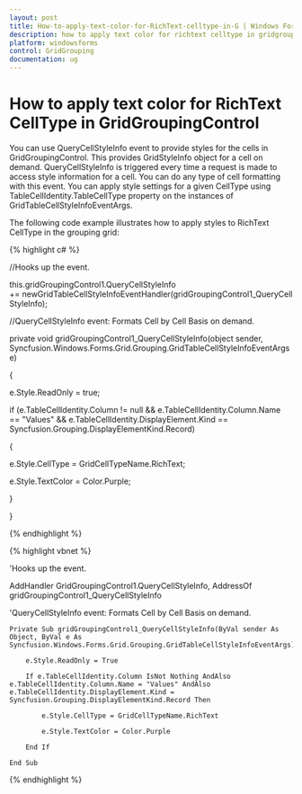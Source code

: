 ```yaml
---
layout: post
title: How-to-apply-text-color-for-RichText-celltype-in-G | Windows Forms | Syncfusion
description: how to apply text color for richtext celltype in gridgroupingcontrol
platform: windowsforms
control: GridGrouping
documentation: ug
---
```


# How to apply text color for RichText CellType in GridGroupingControl

You can use QueryCellStyleInfo event to provide styles for the cells in GridGroupingControl. This provides GridStyleInfo object for a cell on demand. QueryCellStyleInfo is triggered every time a request is made to access style information for a cell. You can do any type of cell formatting with this event. You can apply style settings for a given CellType using TableCellIdentity.TableCellType property on the instances of GridTableCellStyleInfoEventArgs.

The following code example illustrates how to apply styles to RichText CellType in the grouping grid:

{% highlight c# %}

//Hooks up the event.

this.gridGroupingControl1.QueryCellStyleInfo += newGridTableCellStyleInfoEventHandler(gridGroupingControl1_QueryCellStyleInfo);



//QueryCellStyleInfo event: Formats Cell by Cell Basis on demand.

private void gridGroupingControl1_QueryCellStyleInfo(object sender, Syncfusion.Windows.Forms.Grid.Grouping.GridTableCellStyleInfoEventArgs e)

{

e.Style.ReadOnly = true;

if (e.TableCellIdentity.Column != null && e.TableCellIdentity.Column.Name == "Values" && e.TableCellIdentity.DisplayElement.Kind == Syncfusion.Grouping.DisplayElementKind.Record)

{

e.Style.CellType = GridCellTypeName.RichText;

e.Style.TextColor = Color.Purple;

}

}

{% endhighlight %}

{% highlight vbnet %}

'Hooks up the event.

AddHandler GridGroupingControl1.QueryCellStyleInfo, AddressOf gridGroupingControl1_QueryCellStyleInfo



'QueryCellStyleInfo event: Formats Cell by Cell Basis on demand.

    Private Sub gridGroupingControl1_QueryCellStyleInfo(ByVal sender As Object, ByVal e As Syncfusion.Windows.Forms.Grid.Grouping.GridTableCellStyleInfoEventArgs)

        e.Style.ReadOnly = True

        If e.TableCellIdentity.Column IsNot Nothing AndAlso e.TableCellIdentity.Column.Name = "Values" AndAlso e.TableCellIdentity.DisplayElement.Kind = Syncfusion.Grouping.DisplayElementKind.Record Then

            e.Style.CellType = GridCellTypeName.RichText

            e.Style.TextColor = Color.Purple

        End If

    End Sub


{% endhighlight %}
